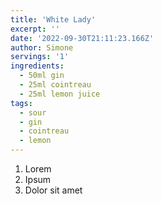 ```yaml
---
title: 'White Lady'
excerpt: ''
date: '2022-09-30T21:11:23.166Z'
author: Simone
servings: '1'
ingredients:
  - 50ml gin
  - 25ml cointreau
  - 25ml lemon juice
tags:
  - sour
  - gin
  - cointreau
  - lemon
---
```


1. Lorem
1. Ipsum
1. Dolor sit amet

